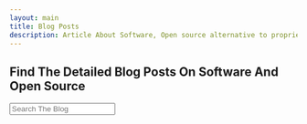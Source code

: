 ```yaml
---
layout: main
title: Blog Posts
description: Article About Software, Open source alternative to proprietry Software, Nearshore software development companies and So on All about Technology.
---
```


<section style="width: 100%;">
    <h1>Find The Detailed Blog Posts On Software And Open Source</h1>

<div class="search-container">
   <i class="fas fa-search search-icon"></i>
   <input type="text" class="search-bar" id="blogSearch" placeholder="Search The Blog">
</div>

<br>

<div class="container">
<div class="blog-grid" id="blogGrid">
</div>
</div>
<script src="/assets/js/blog.js"></script>